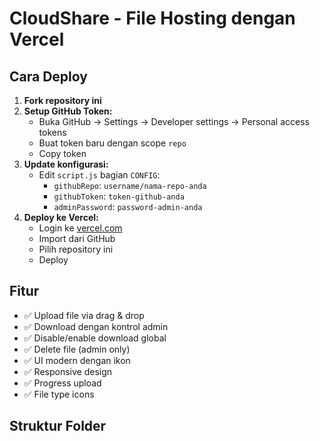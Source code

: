 # CloudShare - File Hosting dengan Vercel

## Cara Deploy

1. **Fork repository ini**
2. **Setup GitHub Token:**
   - Buka GitHub → Settings → Developer settings → Personal access tokens
   - Buat token baru dengan scope `repo`
   - Copy token
3. **Update konfigurasi:**
   - Edit `script.js` bagian `CONFIG`:
     - `githubRepo`: `username/nama-repo-anda`
     - `githubToken`: `token-github-anda`
     - `adminPassword`: `password-admin-anda`
4. **Deploy ke Vercel:**
   - Login ke [vercel.com](https://vercel.com)
   - Import dari GitHub
   - Pilih repository ini
   - Deploy

## Fitur

- ✅ Upload file via drag & drop
- ✅ Download dengan kontrol admin
- ✅ Disable/enable download global
- ✅ Delete file (admin only)
- ✅ UI modern dengan ikon
- ✅ Responsive design
- ✅ Progress upload
- ✅ File type icons

## Struktur Folder

